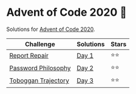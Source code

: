 # Advent of Code 2020 🎄

Solutions for [Advent of Code 2020](https://adventofcode.com/2020).

| Challenge                                                  | Solutions        | Stars |
|------------------------------------------------------------|------------------|-------|
| [Report Repair](https://adventofcode.com/2020/day/1)       | [Day 1](Day%201) | ⭐⭐    |
| [Password Philosophy](https://adventofcode.com/2020/day/2) | [Day 2](Day%202) | ⭐⭐    |
| [Toboggan Trajectory](https://adventofcode.com/2020/day/3) | [Day 3](Day%203) | ⭐⭐    |

